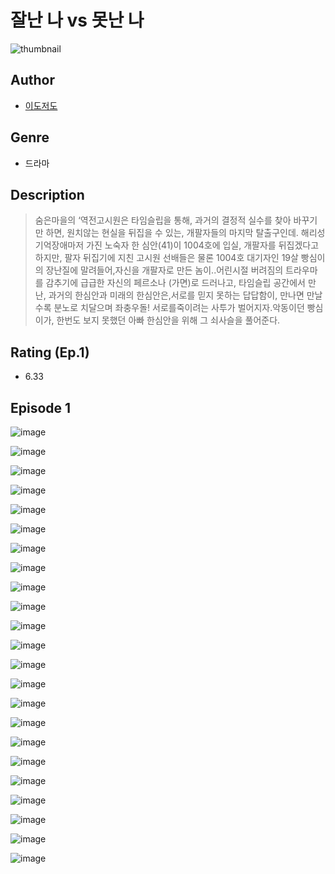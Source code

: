 # 잘난 나 vs 못난 나
![thumbnail](https://image-comic.pstatic.net/user_contents_data/challenge_comic/2023/05/23/287892/upload_7305177662663832119_480x623.jpeg)

## Author
- [이도저도](https://comic.naver.com/artistTitle?id=287892)

## Genre
- 드라마

## Description
> 숨은마을의 ‘역전고시원은 타임슬립을 통해, 과거의 결정적 실수를 찾아 바꾸기만 하면, 원치않는 현실을 뒤집을 수 있는, 개팔자들의 마지막 탈출구인데. 해리성 기억장애마저 가진 노숙자 한 심안(41)이 1004호에 입실, 개팔자를 뒤집겠다고하지만, 팔자 뒤집기에 지친 고시원 선배들은 물론 1004호 대기자인 19살 빵심이의 장난질에 말려들어,자신을 개팔자로 만든 놈이..어린시절 버려짐의 트라우마를 감추기에 급급한 자신의 페르소나 (가면)로 드러나고, 타임슬립 공간에서 만난, 과거의 한심안과 미래의 한심안은,서로를 믿지 못하는 답답함이, 만나면 만날수록 분노로 치달으며 좌충우돌! 서로를죽이려는 사투가 벌어지자.악동이던 빵심이가, 한번도 보지 못했던 아빠 한심안을 위해 그 쇠사슬을 풀어준다.


## Rating (Ep.1)
- 6.33

## Episode 1
![image](https://image-comic.pstatic.net/user_contents_data/challenge_comic/2023/05/23/287892/upload_4049355332271890743.jpeg)

![image](https://image-comic.pstatic.net/user_contents_data/challenge_comic/2023/05/23/287892/upload_4048842963373548083.jpeg)

![image](https://image-comic.pstatic.net/user_contents_data/challenge_comic/2023/05/23/287892/upload_3544954548364916792.jpeg)

![image](https://image-comic.pstatic.net/user_contents_data/challenge_comic/2023/05/23/287892/upload_7219660775058650681.jpeg)

![image](https://image-comic.pstatic.net/user_contents_data/challenge_comic/2023/05/23/287892/upload_3905855874932291892.jpeg)

![image](https://image-comic.pstatic.net/user_contents_data/challenge_comic/2023/05/23/287892/upload_3834308419158291254.jpeg)

![image](https://image-comic.pstatic.net/user_contents_data/challenge_comic/2023/05/23/287892/upload_7149010517249713204.jpeg)

![image](https://image-comic.pstatic.net/user_contents_data/challenge_comic/2023/05/23/287892/upload_4050815453581620528.jpeg)

![image](https://image-comic.pstatic.net/user_contents_data/challenge_comic/2023/05/23/287892/upload_7378693033060022066.jpeg)

![image](https://image-comic.pstatic.net/user_contents_data/challenge_comic/2023/05/23/287892/upload_4121465900432898403.jpeg)

![image](https://image-comic.pstatic.net/user_contents_data/challenge_comic/2023/05/23/287892/upload_3689064029117507170.jpeg)

![image](https://image-comic.pstatic.net/user_contents_data/challenge_comic/2023/05/23/287892/upload_7077797562755998565.jpeg)

![image](https://image-comic.pstatic.net/user_contents_data/challenge_comic/2023/05/23/287892/upload_3977300112475252321.jpeg)

![image](https://image-comic.pstatic.net/user_contents_data/challenge_comic/2023/05/23/287892/upload_4051377324706455910.jpeg)

![image](https://image-comic.pstatic.net/user_contents_data/challenge_comic/2023/05/23/287892/upload_3990582041273971555.jpeg)

![image](https://image-comic.pstatic.net/user_contents_data/challenge_comic/2023/05/23/287892/upload_7018352291379361329.jpeg)

![image](https://image-comic.pstatic.net/user_contents_data/challenge_comic/2023/05/23/287892/upload_4121468996352618548.jpeg)

![image](https://image-comic.pstatic.net/user_contents_data/challenge_comic/2023/05/23/287892/upload_3978761183073691236.jpeg)

![image](https://image-comic.pstatic.net/user_contents_data/challenge_comic/2023/05/23/287892/upload_4049974536948560693.jpeg)

![image](https://image-comic.pstatic.net/user_contents_data/challenge_comic/2023/05/23/287892/upload_4134978675017265507.jpeg)

![image](https://image-comic.pstatic.net/user_contents_data/challenge_comic/2023/05/23/287892/upload_3906984158545589603.jpeg)

![image](https://image-comic.pstatic.net/user_contents_data/challenge_comic/2023/05/23/287892/upload_3559027008693678388.jpeg)

![image](https://image-comic.pstatic.net/user_contents_data/challenge_comic/2023/05/23/287892/upload_4062917983451964978.jpeg)
